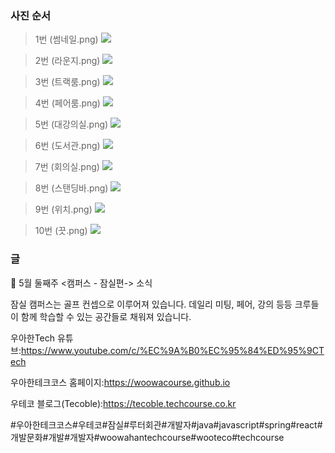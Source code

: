 ### 사진 순서
> 1번 (썸네일.png)
![](/%EC%9E%A0%EC%8B%A4%EC%BA%A0%ED%8D%BC%EC%8A%A4%EC%86%8C%EA%B0%9C/썸네일.png)

> 2번 (라운지.png)
![](/%EC%9E%A0%EC%8B%A4%EC%BA%A0%ED%8D%BC%EC%8A%A4%EC%86%8C%EA%B0%9C/%EB%9D%BC%EC%9A%B4%EC%A7%80.png)


> 3번 (트랙룸.png)
![](/%EC%9E%A0%EC%8B%A4%EC%BA%A0%ED%8D%BC%EC%8A%A4%EC%86%8C%EA%B0%9C/%ED%8A%B8%EB%9E%99%EB%A3%B8.png)

> 4번 (페어룸.png)
![](/잠실캠퍼스소개/페어룸.png)


> 5번 (대강의실.png)
![](/잠실캠퍼스소개/대강의실.png)

> 6번 (도서관.png)
![](/잠실캠퍼스소개/도서관.png)

> 7번 (회의실.png)
![](/잠실캠퍼스소개/회의실.png)

> 8번 (스탠딩바.png)
![](/잠실캠퍼스소개/스탠딩바.png)

> 9번 (위치.png)
![](/잠실캠퍼스소개/위치.png)

> 10번 (끗.png)
![](/잠실캠퍼스소개/끗.png)

### 글

📮 5월 둘째주 <캠퍼스 - 잠실편-> 소식

잠실 캠퍼스는 골프 컨셉으로 이루어져 있습니다.
데일리 미팅, 페어, 강의 등등 크루들이 함께 학습할 수 있는 공간들로 채워져 있습니다.

우아한Tech 유튜브:https://www.youtube.com/c/%EC%9A%B0%EC%95%84%ED%95%9CTech

우아한테크코스 홈페이지:https://woowacourse.github.io

우테코 블로그(Tecoble):https://tecoble.techcourse.co.kr

#우아한테크코스#우테코#잠실#루터회관#개발자#java#javascript#spring#react#개발문화#개발#개발자#woowahantechcourse#wooteco#techcourse
